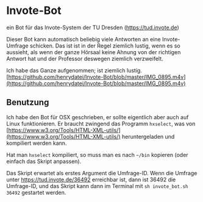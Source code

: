 # Invote-Bot
ein Bot für das Invote-System der TU Dresden (https://tud.invote.de)

Dieser Bot kann automatisch beliebig viele Antworten an eine Invote-Umfrage schicken. Das ist ist in der Regel ziemlich lustig, wenn es so aussieht, als wenn der ganze Hörsaal keine Ahnung von der richtigen Antwort hat und der Professor deswegen ziemlich verzweifelt.

Ich habe das Ganze aufgenommen; ist ziemlich lustig. [https://github.com/henrydatei/Invote-Bot/blob/master/IMG_0895.m4v](https://github.com/henrydatei/Invote-Bot/blob/master/IMG_0895.m4v)

## Benutzung
Ich habe den Bot für OSX geschrieben, er sollte eigentlich aber auch auf Linux funktionieren. Er braucht zwingend das Programm `hxselect`, was von [https://www.w3.org/Tools/HTML-XML-utils/](https://www.w3.org/Tools/HTML-XML-utils/) heruntergeladen und kompiliert werden kann.

Hat man `hxselect` kompiliert, so muss man es nach `~/bin` kopieren (oder einfach das Skript anpassen).

Das Skript erwartet als erstes Argument die Umfrage-ID. Wenn die Umfrage unter https://tud.invote.de/36492 erreichbar ist, dann ist 36492 die Umfrage-ID, und das Skript kann dann im Terminal mit  `sh invote_bot.sh 36492` gestartet werden.
